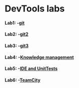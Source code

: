 # DevTools labs
#### Lab1: -[git](https://github.com/necha143/DevTools_1sem/blob/main/lab1_GIT.pdf) <br />
#### Lab2: -[git2](https://github.com/necha143/DevTools_1sem/blob/main/lab2_GIT.pdf) <br />
#### Lab3: -[git3](https://github.com/necha143/DevTools_1sem/blob/main/lab3_GIT.pdf) <br />
#### Lab4: -[Knowledge management](https://github.com/necha143/DevTools_1sem/blob/main/lab4_Knowledge%20management.pdf) <br />
#### Lab5: -[IDE and UnitTests](https://github.com/necha143/DevTools_1sem/blob/main/lab5_IDE%20and%20unit-tests.pdf) <br />
#### Lab6: -[TeamCity](https://github.com/necha143/DevTools_1sem/blob/main/lab6_TeamCity.pdf) <br />
